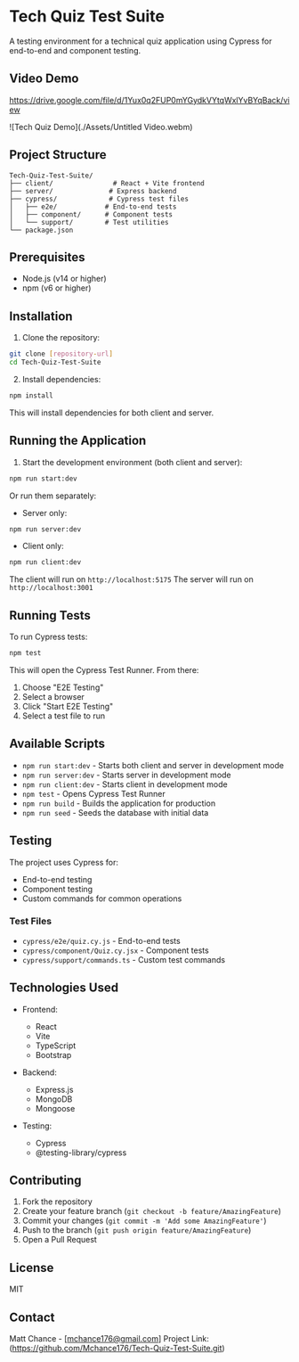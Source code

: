 # Tech Quiz Test Suite

A testing environment for a technical quiz application using Cypress for end-to-end and component testing.


## Video Demo

https://drive.google.com/file/d/1Yux0q2FUP0mYGydkVYtqWxlYvBYqBack/view

![Tech Quiz Demo](./Assets/Untitled Video.webm)

## Project Structure
```
Tech-Quiz-Test-Suite/
├── client/               # React + Vite frontend
├── server/              # Express backend
├── cypress/             # Cypress test files
│   ├── e2e/            # End-to-end tests
│   ├── component/      # Component tests
│   └── support/        # Test utilities
└── package.json
```

## Prerequisites
- Node.js (v14 or higher)
- npm (v6 or higher)

## Installation

1. Clone the repository:
```bash
git clone [repository-url]
cd Tech-Quiz-Test-Suite
```

2. Install dependencies:
```bash
npm install
```

This will install dependencies for both client and server.

## Running the Application

1. Start the development environment (both client and server):
```bash
npm run start:dev
```

Or run them separately:

- Server only:
```bash
npm run server:dev
```

- Client only:
```bash
npm run client:dev
```

The client will run on `http://localhost:5175`
The server will run on `http://localhost:3001`

## Running Tests

To run Cypress tests:
```bash
npm test
```

This will open the Cypress Test Runner. From there:
1. Choose "E2E Testing"
2. Select a browser
3. Click "Start E2E Testing"
4. Select a test file to run

## Available Scripts

- `npm run start:dev` - Starts both client and server in development mode
- `npm run server:dev` - Starts server in development mode
- `npm run client:dev` - Starts client in development mode
- `npm test` - Opens Cypress Test Runner
- `npm run build` - Builds the application for production
- `npm run seed` - Seeds the database with initial data

## Testing

The project uses Cypress for:
- End-to-end testing
- Component testing
- Custom commands for common operations

### Test Files
- `cypress/e2e/quiz.cy.js` - End-to-end tests
- `cypress/component/Quiz.cy.jsx` - Component tests
- `cypress/support/commands.ts` - Custom test commands

## Technologies Used

- Frontend:
  - React
  - Vite
  - TypeScript
  - Bootstrap

- Backend:
  - Express.js
  - MongoDB
  - Mongoose

- Testing:
  - Cypress
  - @testing-library/cypress

## Contributing

1. Fork the repository
2. Create your feature branch (`git checkout -b feature/AmazingFeature`)
3. Commit your changes (`git commit -m 'Add some AmazingFeature'`)
4. Push to the branch (`git push origin feature/AmazingFeature`)
5. Open a Pull Request

## License

MIT

## Contact

Matt Chance - [mchance176@gmail.com]
Project Link: (https://github.com/Mchance176/Tech-Quiz-Test-Suite.git)
